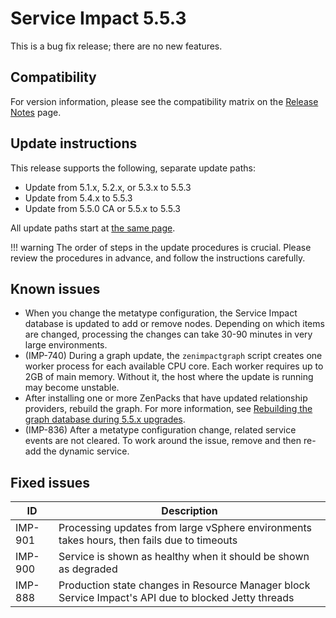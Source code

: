 # Service Impact 5.5.3

This is a bug fix release; there are no new features.

## Compatibility

For version information, please see the compatibility matrix on the
[Release Notes](/imp/install/release-notes.html)
page.

## Update instructions

This release supports the following, separate update paths:

-   Update from 5.1.x, 5.2.x, or 5.3.x to 5.5.3
-   Update from 5.4.x to 5.5.3
-   Update from 5.5.0 CA or 5.5.x to 5.5.3

All update paths start at [the same page](/imp/install/installation-procedures.html).

!!! warning
    The order of steps in the update procedures is crucial. Please review
    the procedures in advance, and follow the instructions carefully.

## Known issues

-   When you change the metatype configuration, the Service Impact
    database is updated to add or remove nodes. Depending on which items
    are changed, processing the changes can take 30-90 minutes in very
    large environments.
-   (IMP-740) During a graph update, the `zenimpactgraph`
    script creates one worker process for each available CPU core. Each
    worker requires up to 2GB of main memory. Without it, the host where
    the update is running may become unstable.
-   After installing one or more ZenPacks that have updated relationship
    providers, rebuild the graph. For more information, see
    [Rebuilding the graph database during 5.5.x upgrades](/imp/install/upgrade/55x/graph-rebuild-5.5.html).
-   (IMP-836) After a metatype configuration change,  related service events are not
    cleared. To work around the issue, remove and then re-add the
    dynamic service.

##  Fixed issues

| ID        | Description                                                                                          |
|-----------|------------------------------------------------------------------------------------------------------|
|  IMP-901  | Processing updates from large vSphere environments takes hours, then fails due to timeouts           |
|  IMP-900  | Service is shown as healthy when it should be shown as degraded                                      |
|  IMP-888  | Production state changes in Resource Manager block Service Impact's API due to blocked Jetty threads |
